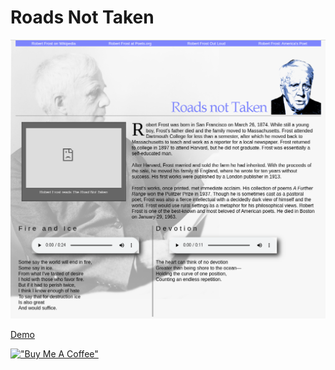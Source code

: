 # Roads Not Taken

[![Roads](assets/roadsnottaken.png)](https://hesbon-osoro.github.io/Roads-Not-Taken)

[Demo](https://hesbon-osoro.github.io/Roads-Not-Taken)

[!["Buy Me A Coffee"](https://www.buymeacoffee.com/assets/img/custom_images/orange_img.png)](https://www.buymeacoffee.com/wazimu)
